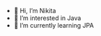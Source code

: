 - 👋 Hi, I’m Nikita
- 👀 I’m interested in Java
- 🌱 I’m currently learning JPA


<!---
wNikita/wNikita is a ✨ special ✨ repository because its `README.md` (this file) appears on your GitHub profile.
You can click the Preview link to take a look at your changes.
--->
